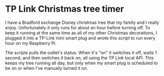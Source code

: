 # TP Link Christmas tree timer

I have a Bradford exchange Disney christmas tree that my family and I really enjoy. Unfortunately it only runs for about an hour before turning off. To keep it running at the same time as all of my other Christmas decorations, I plugged it into a TP-Link mini smart plug and wrote this script to run every hour on my Raspberry Pi.

The scripts pulls the outlet's status. When it's "on" it switches it off, waits 1 second, and then switches it back on, all using the TP Link local API. This keeps my tree running all day, but only when my smart plug is scheduled to be on or when I've manually turned it on.